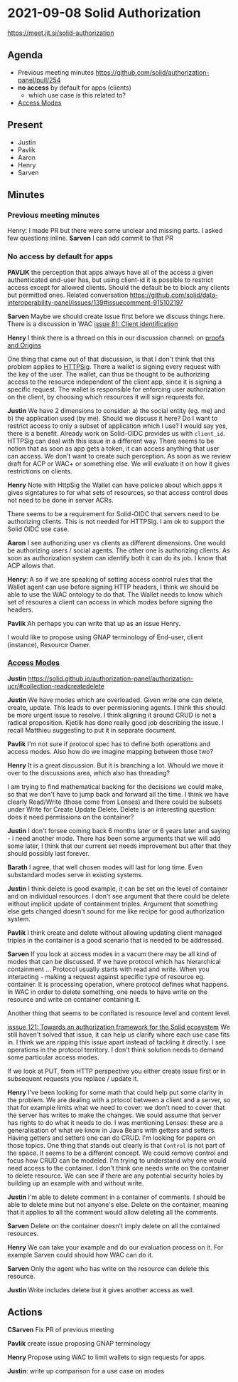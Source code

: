 # 2021-09-08 Solid Authorization

https://meet.jit.si/solid-authorization

## Agenda

* Previous meeting minutes https://github.com/solid/authorization-panel/pull/254
* **no access** by default for apps (clients)
  * which use case is this related to?
* [Access Modes](https://github.com/solid/authorization-panel/issues/253)

## Present

* Justin
* Pavlik
* Aaron
* Henry
* Sarven

## Minutes

### Previous meeting minutes

Henry: I made PR but there were some unclear and missing parts. I asked few questions inline.
**Sarven** I can add commit to that PR

### No access by default for apps

**PAVLIK** the perception that apps always have all of the access a given authenticated end-user has, but using client-id it is possible to restrict access except for allowed clients. Should the default be to block any clients but permitted ones. Related conversation https://github.com/solid/data-interoperability-panel/issues/139#issuecomment-915102197

**Sarven** Maybe we should create issue first before we discuss things here.
There is a discussion in WAC [issue 81: Client identification](https://github.com/solid/web-access-control-spec/issues/81) 

**Henry** I think there is a thread on this in our discussion channel: on [proofs and Origins](
https//github.com/solid/authorization-panel/discussions/223)

 One thing that came out of that discussion, is that I don't think that this problem applies to [HTTPSig](https://github.com/solid/authentication-panel/blob/main/proposals/HttpSignature.md).  There a wallet is signing every request with the key of the user. The wallet, can thus be thought to be authorizing access to the resource independent of the client app, since it is signing a specific request. The wallet is responsible for enforcing user authorization on the client, by choosing which resources it will sign requrests for. 

**Justin** We have 2 dimensions to consider: a) the social entity (eg. me) and b) the application used (by me). Should we discuss it here? Do I want to restrict access to only a subset of application which I use?
I would say yes, there is a benefit.
Already work on Solid-OIDC provides us with `client_id`. HTTPSig can deal with this issue in a different way.
There seems to be notion that as soon as app gets a token, it can access anything that user can access.
We don't want to create such perception. As soon as we review draft for ACP or WAC+ or something else.
We will evaluate it on how it gives restrictions on clients.

**Henry** Note with HttpSig the Wallet can have policies about which apps it gives signtatures to for what sets of resources, so that access control does not need to be done in server ACRs.

There seems to be a requirement for Solid-OIDC that servers need to be authorizing clients.
This is not needed for HTTPSig. 
I am ok to support the Solid OIDC use case.

**Aaron** I see authorizing user vs clients as different dimensions. One would be authorizing users
/ social agents. The other one is authorizing clients. As soon as authorization system can
identify both it can do its job. I know that ACP allows that.

**Henry**: A so if we are speaking of setting access control rules that the Wallet agent can use before signing HTTP headers, I think we should be able to use the WAC ontology to do that. The Wallet needs to know which set of resoures a client can access in which modes before signing the headers. 

**Pavlik**  Ah perhaps you can write that up as an issue Henry.

I would like to propose using GNAP terminology of End-user, client (instance), Resource Owner.


### [Access Modes](https://github.com/solid/authorization-panel/issues/253)

**Justin** https://solid.github.io/authorization-panel/authorization-ucr/#collection-readcreatedelete

**Justin** We have modes which are overloaded. Given write one can delete, create, update.
This leads to over permissioning agents. I think this should be more urgent issue to resolve.
I think aligning it around CRUD is not a radical proposition. Kjetilk has done really good job
describing the issue. I recall Matthieu suggesting to put it in separate document.

**Pavlik** I'm not sure if protocol spec has to define both operations and access modes. Also how do we imagine mapping between those two?

**Henry** 
 It is a great discussion. But it is branching a lot. Whould we move it over to the discussions area, which also has threading?

 I am trying to find mathematical backing for the decisions we could make, so that we don't have to jump back and forward all the time. I think we have clearly Read/Write (those come from Lenses) and there could be subsets under Write for Create Update Delete. 
Delete is an interesting question: does it need permissions on the container?

**Justin** I don't forsee coming back 6 months later or 6 years later and saying - i need another mode.
There has been some arguments that we will add some later, I think that our current set needs improvement
but after that they should possibly last forever.

**Barath** I agree, that well chosen modes will last for long time. Even substandard modes serve in existing systems.

**Justin** I think delete is good example, it can be set on the level of container and on individual resources. I don't see argument that there could be delete without implicit update of containment triples.
Argument that something else gets changed doesn't sound for me like recipe for good authorization system.

**Pavlik** I think create and delete without allowing updating client managed triples in the
container is a good scenario that is needed to be addressed.

**Sarven** If you look at access modes in a vacum there may be all kind of modes that can be discussed.
If we have protocol which has hierarchical containment ...
Protocol usually starts with read and write. When you interacting - making a request against specific
type of resource eg. container. It is processing operation, where protocol defines what happens.
In WAC in order to delete something, one needs to have write on the resource and write on container
containing it.

Another thing that seems to be conflated is resource level and content level.

[isssue 121: Towards an authorization framework for the Solid ecosystem](https://github.com/solid/authorization-panel/issues/121)
We still haven't solved that issue, it can help us clarify where each use case fits in.
I think we are ripping this issue apart instead of tackling it directly.
I see operations in the protocol territory. I don't think solution needs to demand some particular
access modes.

If we look at PUT, from HTTP perspective you either create issue first or in subsequent requests
you replace / update it.

**Henry** I've been looking for some math that could help put some clarity in the problem. We are dealing with a prtocol between a client and a server, so that for example limits what we need to cover: we don't need to cover that the server has writes to make the changes.
We sould assume that server has rights to do what it needs to do. I was mentioning Lenses: these are a generalisation of what we know in Java Beans with getters and setters. Having getters and setters one can do CRUD.
I'm looking for papers on those topics. One thing that stands out clearly is that `Control` is not part of the space. It seems to be a
different concept. We could remove control and focus how CRUD can be modeled.
I'm trying to understand why one would need access to the container. I don't think one needs write
on the container to delete resource. We can see if there are any potential security holes by building up an example with and without write. 

**Justin** I'm able to delete comment in a container of comments. I should be able to delete mine but
not anyone's else. Delete on the container, meaning that it applies to all the comment would allow
deleting all the comments.

**Sarven** Delete on the container doesn't imply delete on all the contained resources.

**Henry** We can take your example and do our evaluation process on it. For example Sarven
could should how WAC can do it.

**Sarven** Only the agent who has write on the resource can delete this resource.

**Justin** Write includes delete but it gives another access as well.

## Actions

**CSarven** Fix PR of previous meeting

**Pavlik** create issue proposing GNAP terminology

**Henry** Propose using WAC to limit wallets to sign requests for apps.

**Justin**: write up comparison for a use case on modes


